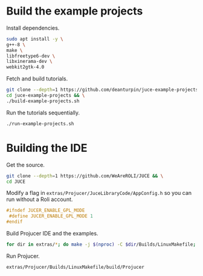 # Build the example projects
Install dependencies.
```bash
sudo apt install -y \
g++-8 \
make \
libfreetype6-dev \
libxinerama-dev \
webkit2gtk-4.0
```

Fetch and build tutorials.
```bash
git clone --depth=1 https://github.com/deanturpin/juce-example-projects && \
cd juce-example-projects && \
./build-example-projects.sh
```

Run the tutorials sequentially.
```bash
./run-example-projects.sh
```

# Building the IDE
Get the source.
```bash
git clone --depth=1 https://github.com/WeAreROLI/JUCE && \
cd JUCE
```

Modify a flag in ```extras/Projucer/JuceLibraryCode/AppConfig.h``` so you can
run without a Roli account.
```c++
#ifndef JUCER_ENABLE_GPL_MODE
 #define JUCER_ENABLE_GPL_MODE 1
#endif
```

Build Projucer IDE and the examples.
```bash
for dir in extras/*; do make -j $(nproc) -C $dir/Builds/LinuxMakefile; done
```

Run Projucer.
```bash
extras/Projucer/Builds/LinuxMakefile/build/Projucer
```
